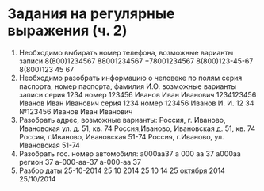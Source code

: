 # Задания на регулярные выражения (ч. 2)

1. Необходимо выбирать номер телефона, возможные варианты записи
	8(800)1234567
	88001234567
	+78001234567
	8(800)123-45-67
	8(800)123 45 67
2. Необходимо разобрать информацию о человеке по полям серия паспорта, номер паспорта, фамилия И.О. возможные варианты записи
	серия 1234 номер 123456 Иванов Иван Иванович
	1234123456 Иванов Иван Иванович
	серия 1234 номер 123456 Иванов И. И.
	12 34 №123456 Иванов Иван Иванович
3. Разобрать адрес, возможные варианты:
	Россия, г. Иваново, Ивановская ул. д. 51, кв. 74
	Россия,Иваново, Ивановская д. 51, кв. 74
	Россия, г.Иваново, Ивановская 51-74
	Россия, г.Иваново, ул. Ивановская 51-74
4. Разобрать гос. номер автомобиля:
	а000аа37
	а 000 аа 37
	а000аа регион 37
	а-000-аа-37
	а-000-аа 37
5. Разбор даты
	25-10-2014
	25 10 2014
	25 10 14
	25 октября 2014
	25/10/2014

